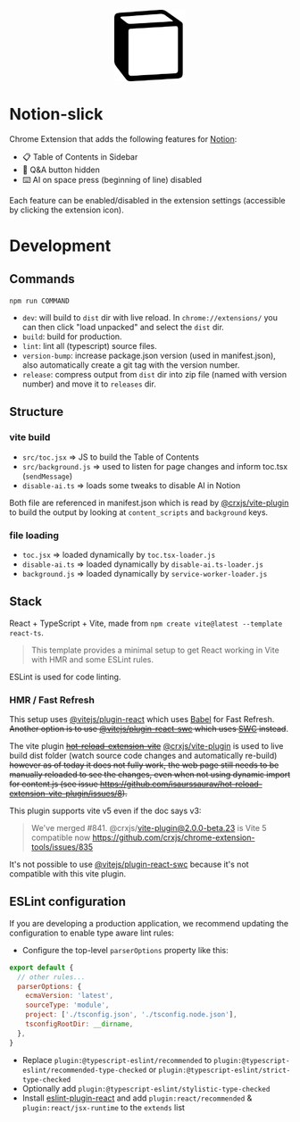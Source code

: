 <p align="center">
	<img src="logo.svg" alt="notion-slick-logo" width="128"/>
</p>

# Notion-slick

Chrome Extension that adds the following features for [Notion](https://www.notion.so/):
- 📋 Table of Contents in Sidebar
- 🚫 Q&A button hidden
- ⌨️ AI on space press (beginning of line) disabled

Each feature can be enabled/disabled in the extension settings (accessible by clicking the extension icon).

# Development

## Commands

`npm run COMMAND`

- `dev`: will build to `dist` dir with live reload. In `chrome://extensions/` you can then click "load unpacked" and select the `dist` dir.
- `build`: build for production.
- `lint`: lint all (typescript) source files.
- `version-bump`: increase package.json version (used in manifest.json), also automatically create a git tag with the version number.
- `release`: compress output from `dist` dir into zip file (named with version number) and move it to `releases` dir.

## Structure

### vite build

- `src/toc.jsx` => JS to build the Table of Contents
- `src/background.js` => used to listen for page changes and inform toc.tsx (`sendMessage`)
- `disable-ai.ts` => loads some tweaks to disable AI in Notion

Both file are referenced in manifest.json which is read by [@crxjs/vite-plugin](https://github.com/crxjs/chrome-extension-tools) to build the output by looking at `content_scripts` and `background` keys.

### file loading

- `toc.jsx` => loaded dynamically by `toc.tsx-loader.js`
- `disable-ai.ts` => loaded dynamically by `disable-ai.ts-loader.js`
- `background.js` => loaded dynamically by `service-worker-loader.js`

## Stack
 
React + TypeScript + Vite, made from `npm create vite@latest --template react-ts`.

> This template provides a minimal setup to get React working in Vite with HMR and some ESLint rules.

ESLint is used for code linting.

### HMR / Fast Refresh

This setup uses [@vitejs/plugin-react](https://github.com/vitejs/vite-plugin-react/blob/main/packages/plugin-react/README.md) which uses [Babel](https://babeljs.io/) for Fast Refresh. ~~Another option is to use [@vitejs/plugin-react-swc](https://github.com/vitejs/vite-plugin-react-swc) which uses [SWC](https://swc.rs/) instead~~.

The vite plugin ~~[hot-reload-extension-vite](https://github.com/isaurssaurav/hot-reload-extension-vite-plugin/)~~ [@crxjs/vite-plugin](https://github.com/crxjs/chrome-extension-tools) is used to live build dist folder (watch source code changes and automatically re-build) ~~however as of today it does not fully work, the web page still needs to be manually reloaded to see the changes, even when not using dynamic import for content.js (see issue https://github.com/isaurssaurav/hot-reload-extension-vite-plugin/issues/8).~~

This plugin supports vite v5 even if the doc says v3:

> We've merged #841. @crxjs/vite-plugin@2.0.0-beta.23 is Vite 5 compatible now
https://github.com/crxjs/chrome-extension-tools/issues/835

It's not possible to use [@vitejs/plugin-react-swc](https://github.com/vitejs/vite-plugin-react-swc) because it's not compatible with this vite plugin.


## ESLint configuration

If you are developing a production application, we recommend updating the configuration to enable type aware lint rules:

- Configure the top-level `parserOptions` property like this:

```js
export default {
  // other rules...
  parserOptions: {
    ecmaVersion: 'latest',
    sourceType: 'module',
    project: ['./tsconfig.json', './tsconfig.node.json'],
    tsconfigRootDir: __dirname,
  },
}
```

- Replace `plugin:@typescript-eslint/recommended` to `plugin:@typescript-eslint/recommended-type-checked` or `plugin:@typescript-eslint/strict-type-checked`
- Optionally add `plugin:@typescript-eslint/stylistic-type-checked`
- Install [eslint-plugin-react](https://github.com/jsx-eslint/eslint-plugin-react) and add `plugin:react/recommended` & `plugin:react/jsx-runtime` to the `extends` list
